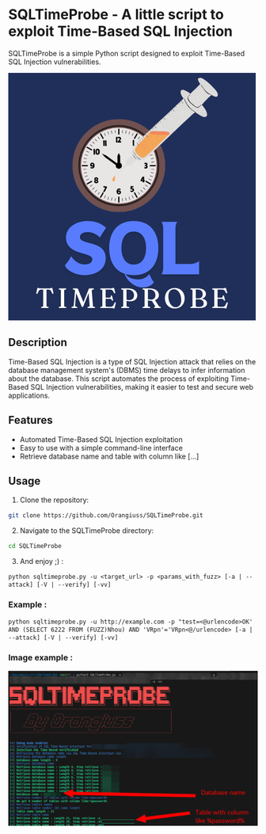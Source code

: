 # SQLTimeProbe - A little script to exploit Time-Based SQL Injection

SQLTimeProbe is a simple Python script designed to exploit Time-Based SQL Injection vulnerabilities.

![alt text](images/sqltimeprobe.png)

## Description

Time-Based SQL Injection is a type of SQL Injection attack that relies on the database management system's (DBMS) time delays to infer information about the database. This script automates the process of exploiting Time-Based SQL Injection vulnerabilities, making it easier to test and secure web applications.

## Features

- Automated Time-Based SQL Injection exploitation
- Easy to use with a simple command-line interface
- Retrieve database name and table with column like [...]

## Usage

1. Clone the repository:

```bash
git clone https://github.com/Orangiuss/SQLTimeProbe.git
```

2. Navigate to the SQLTimeProbe directory:
```bash
cd SQLTimeProbe
```

3. And enjoy ;) :
```
python sqltimeprobe.py -u <target_url> -p <params_with_fuzz> [-a | --attack] [-V | --verify] [-vv]
```

### Example :
```
python sqltimeprobe.py -u http://example.com -p "test=<@urlencode>OK' AND (SELECT 6222 FROM (FUZZ)Nhou) AND 'VRpn'='VRpn<@/urlencode> [-a | --attack] [-V | --verify] [-vv]
```

### Image example :
![alt text](images/SQLTimeProbe.png)